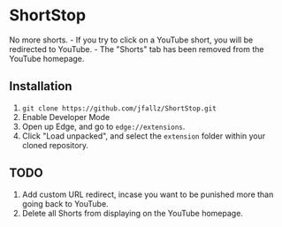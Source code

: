 # ShortStop
No more shorts.
    - If you try to click on a YouTube short, you will be redirected to YouTube.
    - The "Shorts" tab has been removed from the YouTube homepage.
    
## Installation
1. `git clone https://github.com/jfallz/ShortStop.git`
2. Enable Developer Mode
3. Open up Edge, and go to `edge://extensions`.
4. Click "Load unpacked", and select the `extension` folder within your cloned repository.

## TODO
1. Add custom URL redirect, incase you want to be punished more than going back to YouTube.
2. Delete all Shorts from displaying on the YouTube homepage.
